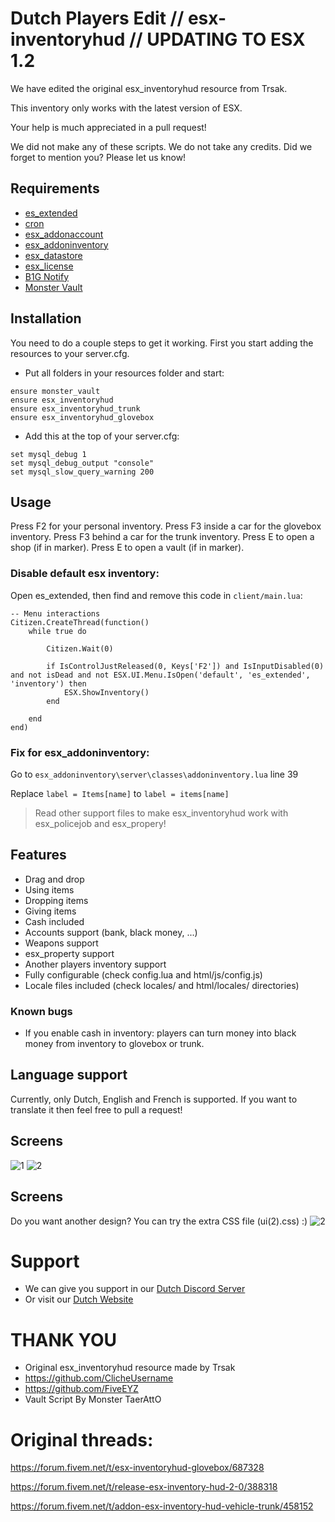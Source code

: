 
# Dutch Players Edit // esx-inventoryhud // UPDATING TO ESX 1.2

We have edited the original esx_inventoryhud resource from Trsak.

This inventory only works with the latest version of ESX.

Your help is much appreciated in a pull request!

We did not make any of these scripts. We do not take any credits. Did we forget to mention you? Please let us know!

## Requirements
- [es_extended](https://github.com/ESX-Org/es_extended)
- [cron](https://github.com/ESX-Org/cron)
- [esx_addonaccount](https://github.com/ESX-Org/esx_addonaccount)
- [esx_addoninventory](https://github.com/ESX-Org/esx_addoninventory)
- [esx_datastore](https://github.com/ESX-Org/esx_datastore)
- [esx_license](https://github.com/ESX-Org/esx_license/)
- [B1G Notify](https://forum.cfx.re/t/release-esx-b1g-notify-system-full-costumizable/)
- [Monster Vault](https://github.com/MonsterTaerAttO/monster_vault)

## Installation
You need to do a couple steps to get it working.
First you start adding the resources to your server.cfg.

- Put all folders in your resources folder and start:
```
ensure monster_vault
ensure esx_inventoryhud
ensure esx_inventoryhud_trunk
ensure esx_inventoryhud_glovebox
```

- Add this at the top of your server.cfg:
```
set mysql_debug 1
set mysql_debug_output "console"
set mysql_slow_query_warning 200
```

## Usage
Press F2 for your personal inventory.
Press F3 inside a car for the glovebox inventory.
Press F3 behind a car for the trunk inventory.
Press E to open a shop (if in marker).
Press E to open a vault (if in marker).

### Disable default esx inventory:

Open es_extended, then find and remove this code in `client/main.lua`:
```
-- Menu interactions
Citizen.CreateThread(function()
	while true do

		Citizen.Wait(0)

		if IsControlJustReleased(0, Keys['F2']) and IsInputDisabled(0) and not isDead and not ESX.UI.Menu.IsOpen('default', 'es_extended', 'inventory') then
			ESX.ShowInventory()
		end

	end
end)
```

### Fix for esx_addoninventory:

Go to `esx_addoninventory\server\classes\addoninventory.lua` line 39

Replace `label = Items[name]` to `label = items[name]`
    
> Read other support files to make esx_inventoryhud work with esx_policejob and esx_propery!


## Features
- Drag and drop
- Using items
- Dropping items
- Giving items
- Cash included
- Accounts support (bank, black money, ...)
- Weapons support
- esx_property support
- Another players inventory support
- Fully configurable (check config.lua and html/js/config.js)
- Locale files included (check locales/ and html/locales/ directories)

### Known bugs
- If you enable cash in inventory: players can turn money into black money from inventory to glovebox or trunk.

## Language support
Currently, only Dutch, English and French is supported. If you want to translate it then feel free to pull a request!

## Screens
![1](https://raw.githubusercontent.com/dutchplayers/esx-inventoryhud/master/esx_inventoryhud.PNG)
![2](https://raw.githubusercontent.com/dutchplayers/esx-inventoryhud/master/esx_inventoryhud_trunk.PNG)
    

## Screens
Do you want another design? You can try the extra CSS file (ui(2).css) :)
![2](https://raw.githubusercontent.com/dutchplayers/esx-inventoryhud/master/ui(2).PNG)

# Support
- We can give you support in our [Dutch Discord Server](https://www.dutch-players.nl/go/discord/)
- Or visit our [Dutch Website](https://www.dutch-players.nl/)

# THANK YOU
- Original esx_inventoryhud resource made by Trsak
- https://github.com/ClicheUsername
- https://github.com/FiveEYZ
- Vault Script By Monster TaerAttO

# Original threads: 
https://forum.fivem.net/t/esx-inventoryhud-glovebox/687328

https://forum.fivem.net/t/release-esx-inventory-hud-2-0/388318

https://forum.fivem.net/t/addon-esx-inventory-hud-vehicle-trunk/458152
